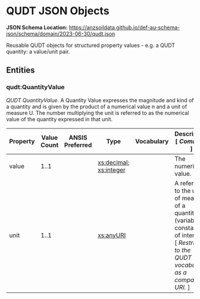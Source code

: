 # QUDT JSON Objects
**JSON Schema Location:** https://anzsoildata.github.io/def-au-schema-json/schema/domain/2023-06-30/qudt.json

Reusable QUDT objects for structured property values - e.g. a QUDT quantity: a value/unit pair.

## Entities

### qudt:QuantityValue

*QUDT QuantityValue*. A Quantity Value expresses the magnitude and kind of a quantity and is given by the product of a numerical value n and a unit of measure U. The number multiplying the unit is referred to as the numerical value of the quantity expressed in that unit.

| Property | Value Count | ANSIS Preferred | Type | Vocabulary | Description \[ _Comment_ \] |
| -------- | ----------- | --------------- | ---- | ---------- | ------------------------- |
| value | 1..1 |  | [xs:decimal](https://www.w3.org/TR/xmlschema-2/#decimal); [xs:integer](https://www.w3.org/TR/xmlschema-2/#integer) |  | The numerical value. |
| unit | 1..1 |  | [xs:anyURI](https://www.w3.org/TR/xmlschema-2/#anyURI) |  | A reference to the unit of measure of a quantity (variable or constant) of interest. \[ _Restricted to the QUDT vocabulary as a compact URI._ \] |

